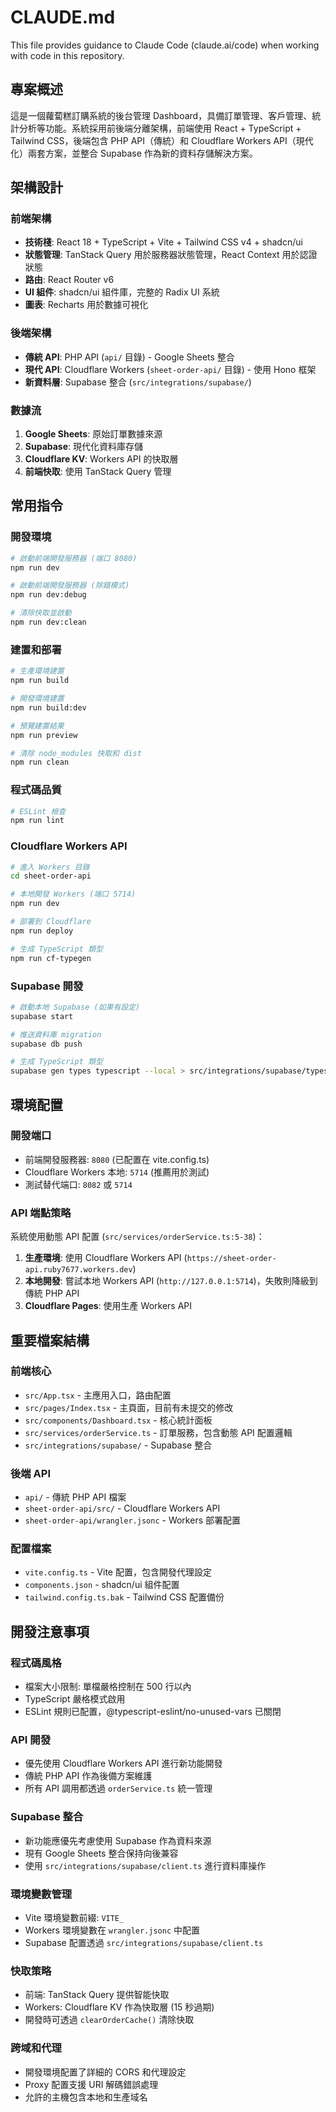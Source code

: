 # CLAUDE.md

This file provides guidance to Claude Code (claude.ai/code) when working with code in this repository.

## 專案概述

這是一個蘿蔔糕訂購系統的後台管理 Dashboard，具備訂單管理、客戶管理、統計分析等功能。系統採用前後端分離架構，前端使用 React + TypeScript + Tailwind CSS，後端包含 PHP API（傳統）和 Cloudflare Workers API（現代化）兩套方案，並整合 Supabase 作為新的資料存儲解決方案。

## 架構設計

### 前端架構
- **技術棧**: React 18 + TypeScript + Vite + Tailwind CSS v4 + shadcn/ui
- **狀態管理**: TanStack Query 用於服務器狀態管理，React Context 用於認證狀態
- **路由**: React Router v6
- **UI 組件**: shadcn/ui 組件庫，完整的 Radix UI 系統
- **圖表**: Recharts 用於數據可視化

### 後端架構
- **傳統 API**: PHP API (`api/` 目錄) - Google Sheets 整合
- **現代 API**: Cloudflare Workers (`sheet-order-api/` 目錄) - 使用 Hono 框架
- **新資料層**: Supabase 整合 (`src/integrations/supabase/`)

### 數據流
1. **Google Sheets**: 原始訂單數據來源
2. **Supabase**: 現代化資料庫存儲
3. **Cloudflare KV**: Workers API 的快取層
4. **前端快取**: 使用 TanStack Query 管理

## 常用指令

### 開發環境
```bash
# 啟動前端開發服務器 (端口 8080)
npm run dev

# 啟動前端開發服務器 (除錯模式)
npm run dev:debug

# 清除快取並啟動
npm run dev:clean
```

### 建置和部署
```bash
# 生產環境建置
npm run build

# 開發環境建置
npm run build:dev

# 預覽建置結果
npm run preview

# 清除 node_modules 快取和 dist
npm run clean
```

### 程式碼品質
```bash
# ESLint 檢查
npm run lint
```

### Cloudflare Workers API
```bash
# 進入 Workers 目錄
cd sheet-order-api

# 本地開發 Workers (端口 5714)
npm run dev

# 部署到 Cloudflare
npm run deploy

# 生成 TypeScript 類型
npm run cf-typegen
```

### Supabase 開發
```bash
# 啟動本地 Supabase (如果有設定)
supabase start

# 推送資料庫 migration
supabase db push

# 生成 TypeScript 類型
supabase gen types typescript --local > src/integrations/supabase/types.ts
```

## 環境配置

### 開發端口
- 前端開發服務器: `8080` (已配置在 vite.config.ts)
- Cloudflare Workers 本地: `5714` (推薦用於測試)
- 測試替代端口: `8082` 或 `5714`

### API 端點策略
系統使用動態 API 配置 (`src/services/orderService.ts:5-38`)：
1. **生產環境**: 使用 Cloudflare Workers API (`https://sheet-order-api.ruby7677.workers.dev`)
2. **本地開發**: 嘗試本地 Workers API (`http://127.0.0.1:5714`)，失敗則降級到傳統 PHP API
3. **Cloudflare Pages**: 使用生產 Workers API

## 重要檔案結構

### 前端核心
- `src/App.tsx` - 主應用入口，路由配置
- `src/pages/Index.tsx` - 主頁面，目前有未提交的修改
- `src/components/Dashboard.tsx` - 核心統計面板
- `src/services/orderService.ts` - 訂單服務，包含動態 API 配置邏輯
- `src/integrations/supabase/` - Supabase 整合

### 後端 API
- `api/` - 傳統 PHP API 檔案
- `sheet-order-api/src/` - Cloudflare Workers API
- `sheet-order-api/wrangler.jsonc` - Workers 部署配置

### 配置檔案
- `vite.config.ts` - Vite 配置，包含開發代理設定
- `components.json` - shadcn/ui 組件配置
- `tailwind.config.ts.bak` - Tailwind CSS 配置備份

## 開發注意事項

### 程式碼風格
- 檔案大小限制: 單檔嚴格控制在 500 行以內
- TypeScript 嚴格模式啟用
- ESLint 規則已配置，@typescript-eslint/no-unused-vars 已關閉

### API 開發
- 優先使用 Cloudflare Workers API 進行新功能開發
- 傳統 PHP API 作為後備方案維護
- 所有 API 調用都透過 `orderService.ts` 統一管理

### Supabase 整合
- 新功能應優先考慮使用 Supabase 作為資料來源
- 現有 Google Sheets 整合保持向後兼容
- 使用 `src/integrations/supabase/client.ts` 進行資料庫操作

### 環境變數管理
- Vite 環境變數前綴: `VITE_`
- Workers 環境變數在 `wrangler.jsonc` 中配置
- Supabase 配置透過 `src/integrations/supabase/client.ts`

### 快取策略
- 前端: TanStack Query 提供智能快取
- Workers: Cloudflare KV 作為快取層 (15 秒過期)
- 開發時可透過 `clearOrderCache()` 清除快取

### 跨域和代理
- 開發環境配置了詳細的 CORS 和代理設定
- Proxy 配置支援 URI 解碼錯誤處理
- 允許的主機包含本地和生產域名